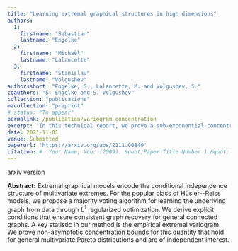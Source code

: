 ```yaml
---
title: "Learning extremal graphical structures in high dimensions"
authors:
  1:
    firstname: "Sebastian"
    lastname: "Engelke"
  2:
    firstname: "Michaël"
    lastname: "Lalancette"
  3:
    firstname: "Stanislav"
    lastname: "Volgushev"
authorsshort: "Engelke, S., Lalancette, M. and Volgushev, S."
coauthors: "S. Engelke and S. Volgushev"
collection: "publications"
macollection: "preprint"
# status: "To appear"
permalink: /publication/variogram-concentration
excerpt: 'In this technical report, we prove a sub-exponential concentration inequality for the empirical version of the extremal variogram, an object of intrest in multivariate and high-dimensional extreme value theory.'
date: 2021-11-01
venue: Submitted
paperurl: 'https://arxiv.org/abs/2111.00840'
citation: # 'Your Name, You. (2009). &quot;Paper Title Number 1.&quot; <i>Journal 1</i>. 1(1).'
---
```

[arxiv version](https://arxiv.org/abs/2008.03349)

**Abstract:**
Extremal graphical models encode the conditional independence structure of multivariate extremes. For the popular class of Hüsler--Reiss models, we propose a majority voting algorithm for learning the underlying graph from data through $L^1$ regularized optimization. We derive explicit conditions that ensure consistent graph recovery for general connected graphs. A key statistic in our method is the empirical extremal variogram. We prove non-asymptotic concentration bounds for this quantity that hold for general multivariate Pareto distributions and are of independent interest.
